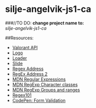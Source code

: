 # silje-angelvik-js1-ca

###//TO DO:
**change project name to:**  
_silje-angelvik-js1-ca_

##Resources:  
* [Valorant API](https://valorant-api.com/)
* [Logo](https://seeklogo.com/vector-logo/379976/valorant)
* [Loader](https://icons8.com/preloaders/en/miscellaneous)
* [Slide](https://cdn.discordapp.com/attachments/872021496938254376/943416546544463902/Slide4.4.pdf)
* [Regex Address](https://stackoverflow.com/questions/11456670/regular-expression-for-address-field-validation)
* [RegEx Address 2](https://stackoverflow.com/questions/9397485/regex-street-address-match)
* [MDN Regular Expressions](https://developer.mozilla.org/en-US/docs/Web/JavaScript/Guide/Regular_Expressions)
* [MDN RegExp Character classes](https://developer.mozilla.org/en-US/docs/Web/JavaScript/Guide/Regular_Expressions/Character_Classes)
* [MDN RegExp Groups and ranges](https://developer.mozilla.org/en-US/docs/Web/JavaScript/Guide/Regular_Expressions/Groups_and_Ranges)
* [Regex101](https://regex101.com/)
* [CodePen: Form Validation](https://codepen.io/xiaolasse/pen/daEYMV?editors=0010)